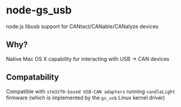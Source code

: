 # node-gs_usb
node.js libusb support for CANtact/CANable/CANalyze devices

## Why?

Native Mac OS X capability for interacting with USB -> CAN devices

## Compatability

Compatible with `stm32f0-based USB-CAN adapters` running `candleLight` firmware (which is implemented by the `gs_usb` Linux kernel driver)
